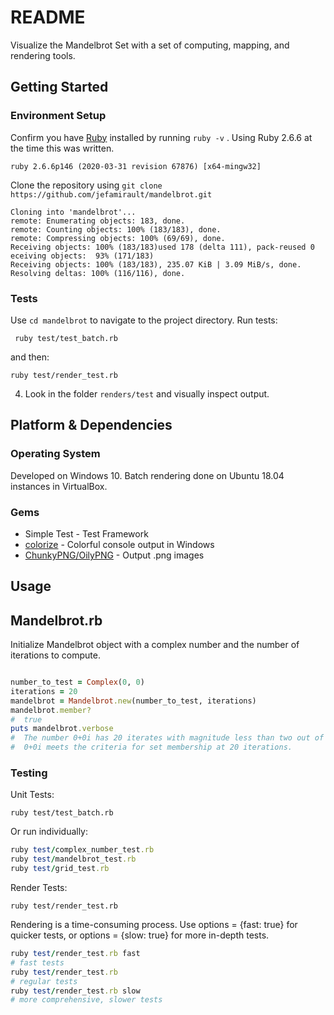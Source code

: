 # README

Visualize the Mandelbrot Set with a set of computing, mapping, and rendering tools.

## Getting Started

### Environment Setup

Confirm you have [Ruby](https://www.ruby-lang.org/en/documentation/installation/) installed by running `ruby -v` . Using Ruby 2.6.6 at the time this was written.
```
ruby 2.6.6p146 (2020-03-31 revision 67876) [x64-mingw32]
```

Clone the repository using `git clone https://github.com/jefamirault/mandelbrot.git`
```
Cloning into 'mandelbrot'...
remote: Enumerating objects: 183, done.
remote: Counting objects: 100% (183/183), done.
remote: Compressing objects: 100% (69/69), done.
Receiving objects: 100% (183/183)used 178 (delta 111), pack-reused 0 eceiving objects:  93% (171/183)
Receiving objects: 100% (183/183), 235.07 KiB | 3.09 MiB/s, done.
Resolving deltas: 100% (116/116), done.
```

### Tests

Use `cd mandelbrot` to navigate to the project directory.
Run tests:
```
 ruby test/test_batch.rb
```

and then:  

```
ruby test/render_test.rb
```
4. Look in the folder `renders/test` and visually inspect output.

## Platform & Dependencies

### Operating System
Developed on Windows 10. Batch rendering done on Ubuntu 18.04 instances in VirtualBox.

### Gems

* Simple Test - Test Framework
* [colorize](https://github.com/fazibear/colorize) - Colorful console output in Windows
* [ChunkyPNG/OilyPNG](https://github.com/wvanbergen/chunky_png) - Output .png images

## Usage


## Mandelbrot.rb

Initialize Mandelbrot object with a complex number and the number of iterations to compute.

```ruby

number_to_test = Complex(0, 0)
iterations = 20
mandelbrot = Mandelbrot.new(number_to_test, iterations)
mandelbrot.member?
#  true
puts mandelbrot.verbose
#  The number 0+0i has 20 iterates with magnitude less than two out of 20 explored.
#  0+0i meets the criteria for set membership at 20 iterations.
```

### Testing

Unit Tests:

`ruby test/test_batch.rb`

Or run individually:

```ruby
ruby test/complex_number_test.rb
ruby test/mandelbrot_test.rb
ruby test/grid_test.rb
```

Render Tests:

`ruby test/render_test.rb`

Rendering is a time-consuming process. Use options = {fast: true} for quicker tests, or options = {slow: true} for more in-depth tests.

```ruby
ruby test/render_test.rb fast
# fast tests
ruby test/render_test.rb
# regular tests
ruby test/render_test.rb slow
# more comprehensive, slower tests
```